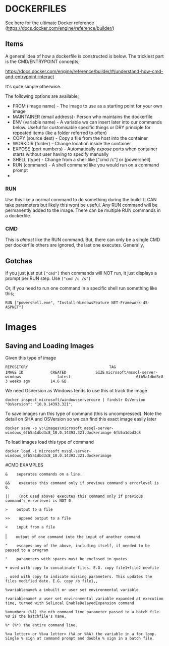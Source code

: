 # DOCKERFILES

See here for the ultimate Docker reference (https://docs.docker.com/engine/reference/builder/)

## Items
A general idea of how a dockerfile is constructed is below. The trickiest part is the CMD/ENTRYPOINT concepts;

https://docs.docker.com/engine/reference/builder/#/understand-how-cmd-and-entrypoint-interact

It's quite simple otherwise.

The following options are available;
* FROM  (image name) - The image to use as a starting point for your own image
* MAINTAINER (email address)- Person who maintains the dockerfile
* ENV (variable name) - A variable we can insert later into our commands below. Useful for customisable specific things or DRY principle for repeated items (lke a folder referred to often)
* COPY (source dest) - Copy a file from the host into the container
* WORKDIR (folder) - Change location inside the container
* EXPOSE (port numbers) - Automatically *expose* ports when container starts without user having to specify manually
* SHELL (type) - Change from a shell like ["cmd /c"] or [powershell]
* RUN (command) - A shell command like you would run on a command prompt
* 



### RUN
Use this like a normal command to do something during the build. It CAN take parameters but likely this wont be useful.
Any RUN command will be permanently added to the image. There can be multiple RUN commands in a dockerfile.

### CMD
This is *almost* like the RUN command. But, there can only be a single CMD per dockerfile others are ignored, the last one executes.
Generally, 

## Gotchas
If you just just put `["cmd"]` then commands will NOT run, it just displays a prompt per RUN step. Use `["cmd /c /s"]`

Or, if you need to run one command in a specific shell run something like this;

`RUN ["powershell.exe", "Install-WindowsFeature NET-Framework-45-ASPNET"]`

# Images

## Saving and Loading Images
Given this type of image

`REPOSITORY                                    TAG                                IMAGE ID            CREATED             SIZE`
`microsoft/mssql-server-windows                latest                             6fb5a1dbd3c8        3 weeks ago         14.6 GB`

We need OsVersion as Windows tends to use this ot track the image

`docker inspect microsoft/windowsservercore | findstr OsVersion`
`"OsVersion": "10.0.14393.321",`

To save images run this type of command (this is uncompressed). Note the detail on SHA and OSVersion so we can find this exact image easily later

`docker save -o y:\images\microsoft_mssql-server-windows_6fb5a1dbd3c8_10.0.14393.321.dockerimage 6fb5a1dbd3c8`

To load images load this type of command

`docker load -i microsoft_mssql-server-windows_6fb5a1dbd3c8_10.0.14393.321.dockerimage`

#CMD EXAMPLES

`&    seperates commands on a line.`

`&&    executes this command only if previous command's errorlevel is 0.`

`||    (not used above) executes this command only if previous command's errorlevel is NOT 0`

`>    output to a file`

`>>    append output to a file`

`<    input from a file`

|`    output of one command into the input of another command`

`^    escapes any of the above, including itself, if needed to be passed to a program`

`"    parameters with spaces must be enclosed in quotes`

`+ used with copy to concatinate files. E.G. copy file1+file2 newfile`

`, used with copy to indicate missing parameters. This updates the files modified date. E.G. copy /b file1,,`

`%variablename% a inbuilt or user set environmental variable`

`!variablename! a user set environmental variable expanded at execution time, turned with SelLocal EnableDelayedExpansion command`

`%<number> (%1) the nth command line parameter passed to a batch file. %0 is the batchfile's name.`

`%* (%*) the entire command line.`

`%<a letter> or %%<a letter> (%A or %%A) the variable in a for loop. Single % sign at command prompt and double % sign in a batch file.`
